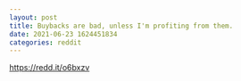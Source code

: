 ```yaml
--- 
layout: post 
title: Buybacks are bad, unless I'm profiting from them. 
date: 2021-06-23 1624451834 
categories: reddit 
--- 
```

https://redd.it/o6bxzv